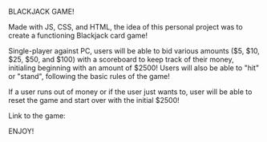 BLACKJACK GAME!

Made with JS, CSS, and HTML, the idea of this personal project was to create a functioning Blackjack card game! 

Single-player against PC, users will be able to bid various amounts ($5, $10, $25, $50, and $100) with a scoreboard to keep track of their money, initialing beginning with an amount of $2500! Users will also be able to "hit" or "stand", following the basic rules of the game!

If a user runs out of money or if the user just wants to, user will be able to reset the game and start over with the initial $2500!

Link to the game: 

ENJOY!
